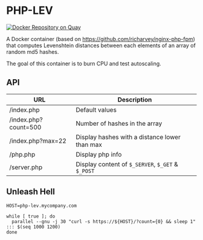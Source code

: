 PHP-LEV
=======

[![Docker Repository on Quay](https://quay.io/repository/sylr/php-lev/status "Docker Repository on Quay")](https://quay.io/repository/sylr/php-lev)

A Docker container (based on  https://github.com/richarvey/nginx-php-fpm) that computes Levenshtein distances between each elements of an array of random md5 hashes.

The goal of this container is to burn CPU and test autoscaling.

API
---

| URL                     | Description	                                      |
|-------------------------|---------------------------------------------------|
| /index.php              | Default values                                    |
| /index.php?count=500    | Number of hashes in the array                     |
| /index.php?max=22       | Display hashes with a distance lower than max     |
| /php.php                | Display php info                                  |
| /server.php             | Display content of `$_SERVER`, `$_GET` & `$_POST` |

Unleash Hell
------------

```shell
HOST=php-lev.mycompany.com

while [ true ]; do
  parallel --gnu -j 30 "curl -s https://${HOST}/?count={0} && sleep 1" ::: $(seq 1000 1200)
done
```
